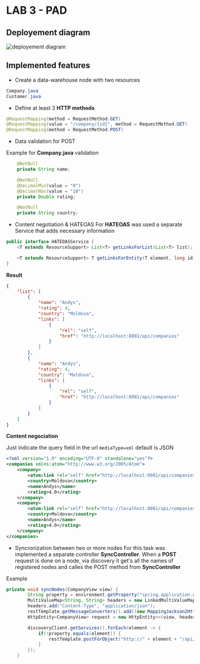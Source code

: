 # LAB 3 - PAD

## Deployement diagram
![deployement diagram](https://i.imgur.com/2Y8KWkE.png)

## Implemented features
- Create a data-warehouse node with two resources

```java 
Company.java
Customer.java
```
- Define at least 3 **HTTP methods**

```java
@RequestMapping(method = RequestMethod.GET)
@RequestMapping(value = "/company/{id}", method = RequestMethod.GET)
@RequestMapping(method = RequestMethod.POST)
```

- Data validation for POST

Example for **Company.java** validation

```java
    @NotNull
    private String name;

    @NotNull
    @DecimalMin(value = "0")
    @DecimalMax(value = "10")
    private Double rating;

    @NotNull
    private String country;
``` 

- Content negotiation & HATEOAS
For **HATEOAS** was used a separate Service that adds necessary information

```java
public interface HATEOASService {
    <T extends ResourceSupport> List<T> getLinksForList(List<T> list);

    <T extends ResourceSupport> T getLinksForEntity(T element, long id);
}
```
**Result**

```json
{
    "list": [
        {
            "name": "Andys",
            "rating": 4,
            "country": "Moldova",
            "links": [
                {
                    "rel": "self",
                    "href": "http://localhost:8081/api/companies"
                }
            ]
        },
        {
            "name": "Andys",
            "rating": 4,
            "country": "Moldova",
            "links": [
                {
                    "rel": "self",
                    "href": "http://localhost:8081/api/companies"
                }
            ]
        }
    ]
}
```
**Content negociation**

Just indicate the query field in the url ``mediaType=xml`` default is JSON
```xml
<?xml version="1.0" encoding="UTF-8" standalone="yes"?>
<companies xmlns:atom="http://www.w3.org/2005/Atom">
    <company>
        <atom:link rel="self" href="http://localhost:8081/api/companies"/>
        <country>Moldova</country>
        <name>Andys</name>
        <rating>4.0</rating>
    </company>
    <company>
        <atom:link rel="self" href="http://localhost:8081/api/companies"/>
        <country>Moldova</country>
        <name>Andys</name>
        <rating>4.0</rating>
    </company>
</companies>
```


- Syncronization between two or more nodes
For this task was implemented a separate controller **SyncController**. When a **POST** request is done on a node,
via discovery it get's all the names of registered nodes and calles the POST method from **SyncController**

Example

```java
private void syncNodes(CompanyView view) {
        String property = environment.getProperty("spring.application.name");
        MultiValueMap<String, String> headers = new LinkedMultiValueMap<>();
        headers.add("Content-Type", "application/json");
        restTemplate.getMessageConverters().add((new MappingJackson2HttpMessageConverter()));
        HttpEntity<CompanyView> request = new HttpEntity<>(view, headers);

        discoveryClient.getServices().forEach(element -> {
            if(!property.equals(element)) {
                restTemplate.postForObject("http://" + element + "/api/sync/companies", request, CompanyView.class);
            }
        });
    }
```
